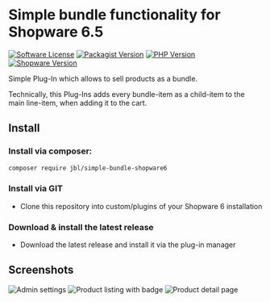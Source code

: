 # Simple bundle functionality for Shopware 6.5
[![Software License](https://img.shields.io/badge/license-MIT-brightgreen.svg?style=flat)](LICENSE)
[![Packagist Version](https://img.shields.io/packagist/v/jbl/simple-bundle-shopware6.svg?style=flat&include_prereleases)](https://packagist.org/packages/jbl/login-as-customer-shopware6)
[![PHP Version](https://img.shields.io/badge/php-%5E8.0-8892BF.svg?style=flat)](http://www.php.net)
[![Shopware Version](https://img.shields.io/badge/shopware-%5E6.5.0-8892BF.svg?style=flat)](http://www.shopware.com)

Simple Plug-In which allows to sell products as a bundle.

Technically, this Plug-Ins adds every bundle-item as a child-item to the main line-item, when adding it to the cart.

## Install

### Install via composer:
```bash
composer require jbl/simple-bundle-shopware6
```

### Install via GIT
- Clone this repository into custom/plugins of your Shopware 6 installation

### Download & install the latest release
- Download the latest release and install it via the plug-in manager

## Screenshots

![Admin settings](https://shopware.jeffblock.de/plugins/JblSimpleBundle/images/1.png)
![Product listing with badge](https://shopware.jeffblock.de/plugins/JblSimpleBundle/images/2.png)
![Product detail page](https://shopware.jeffblock.de/plugins/JblSimpleBundle/images/3.png)
